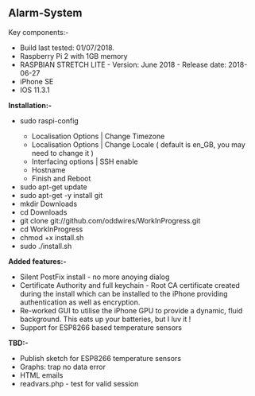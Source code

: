 <h2>Alarm-System</h2>

Key components:-
<ul>
 <li>Build last tested: 01/07/2018.</li>
 <li>Raspberry Pi 2 with 1GB memory</li>
 <li>RASPBIAN STRETCH LITE - Version: June 2018 - Release date: 2018-06-27</li>
 <li>iPhone SE</li>
 <li>IOS 11.3.1</li>
</ul>
 
<b>Installation:-</b>

<ul>
<li>sudo raspi-config</li>
 <ul><li>Localisation Options | Change Timezone</li>
     <li>Localisation Options | Change Locale ( default is en_GB, you may need to change it )</li>
     <li>Interfacing options | SSH enable</li>
     <li>Hostname</li>
     <li>Finish and Reboot</li>
 </ul>
<li>sudo apt-get update</li>
<li>sudo apt-get -y install git</li>
<li>mkdir Downloads</li>
<li>cd Downloads</li>
<li>git clone git://github.com/oddwires/WorkInProgress.git</li>
<li>cd WorkInProgress</li>
<li>chmod +x install.sh</li>
<li>sudo ./install.sh</li>
</ul>

<b>Added features:-</b>
<ul>
 <li>Silent PostFix install - no more anoying dialog</li>
 <li>Certificate Authority and full keychain - Root CA certificate created during the install which can be installed to the iPhone providing authentication as well as encryption.</li>
 <li>Re-worked GUI to utilise the iPhone GPU to provide a dynamic, fluid background. This eats up your batteries, but I luv it !</li>
 <li>Support for ESP8266 based temperature sensors</li>
</ul>

<b>TBD:-</b>
<ul>
<li>Publish sketch for ESP8266 temperature sensors</li>
<li>Graphs: trap no data error</li>
<li>HTML emails</li>
<li>readvars.php - test for valid session</li>
</ul>
